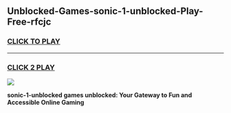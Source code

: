 
## Unblocked-Games-sonic-1-unblocked-Play-Free-rfcjc
<h3>
<a href="https://premium76.site?title=sonic-1-unblocked&ref=21A">CLICK TO PLAY</a></h3>
<hr>

<h3>
<a href="https://premium76.site?title=sonic-1-unblocked&ref=21A">CLICK 2 PLAY</a>
  
</h3>

<a href="https://premium76.site?title=sonic-1-unblocked&ref=21A"><img src="https://clearcache.store/games.png"></a>


**sonic-1-unblocked games unblocked: Your Gateway to Fun and Accessible Online Gaming**
